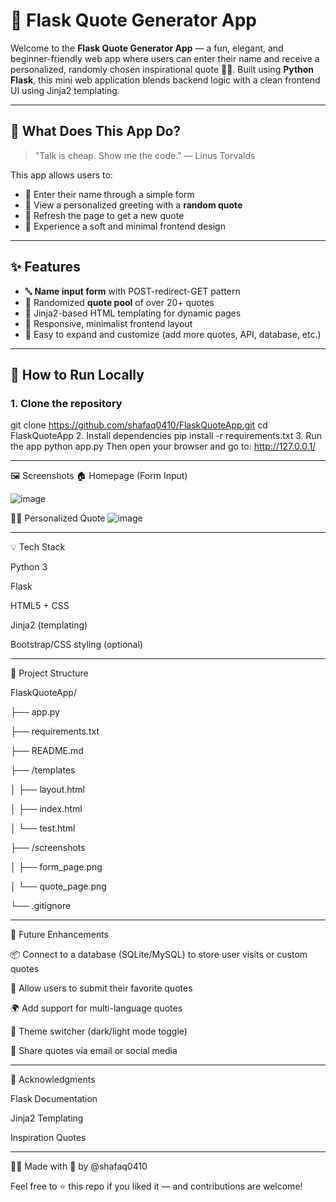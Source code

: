 # 🌟 Flask Quote Generator App

Welcome to the **Flask Quote Generator App** — a fun, elegant, and beginner-friendly web app where users can enter their name and receive a personalized, randomly chosen inspirational quote 💬✨. Built using **Python Flask**, this mini web application blends backend logic with a clean frontend UI using Jinja2 templating.

---

## 🧠 What Does This App Do?

> "Talk is cheap. Show me the code." — Linus Torvalds

This app allows users to:
- 🎯 Enter their name through a simple form
- 💬 View a personalized greeting with a **random quote**
- 🔁 Refresh the page to get a new quote
- 🧡 Experience a soft and minimal frontend design

---

## ✨ Features

- 🔤 **Name input form** with POST-redirect-GET pattern
- 📜 Randomized **quote pool** of over 20+ quotes
- 🎨 Jinja2-based HTML templating for dynamic pages
- 📱 Responsive, minimalist frontend layout
- 🔄 Easy to expand and customize (add more quotes, API, database, etc.)

---

## 🚀 How to Run Locally

### 1. Clone the repository


git clone https://github.com/shafaq0410/FlaskQuoteApp.git
cd FlaskQuoteApp
2. Install dependencies
pip install -r requirements.txt
3. Run the app
python app.py
Then open your browser and go to:
http://127.0.0.1/

 ---

 
🖼️ Screenshots
🏠 Homepage (Form Input)

![image](https://github.com/user-attachments/assets/15f03b6e-a392-4141-a45d-39b7464765ff)

🙋‍♀️ Personalized Quote
![image](https://github.com/user-attachments/assets/0274e4ef-c689-467b-b84f-dd8ca0072114)


---


💡 Tech Stack

Python 3

Flask

HTML5 + CSS

Jinja2 (templating)

Bootstrap/CSS styling (optional)

---

📁 Project Structure

FlaskQuoteApp/

├── app.py

├── requirements.txt

├── README.md

├── /templates

│   ├── layout.html

│   ├── index.html

│   └── test.html

├── /screenshots

│   ├── form_page.png

│   └── quote_page.png

└── .gitignore

---

🔮 Future Enhancements

📦 Connect to a database (SQLite/MySQL) to store user visits or custom quotes

📝 Allow users to submit their favorite quotes

🌍 Add support for multi-language quotes

🎨 Theme switcher (dark/light mode toggle)

💌 Share quotes via email or social media

---

🙌 Acknowledgments

Flask Documentation

Jinja2 Templating

Inspiration Quotes

---


👩‍💻 Made with 💚 by @shafaq0410

Feel free to ⭐ this repo if you liked it — and contributions are welcome!

